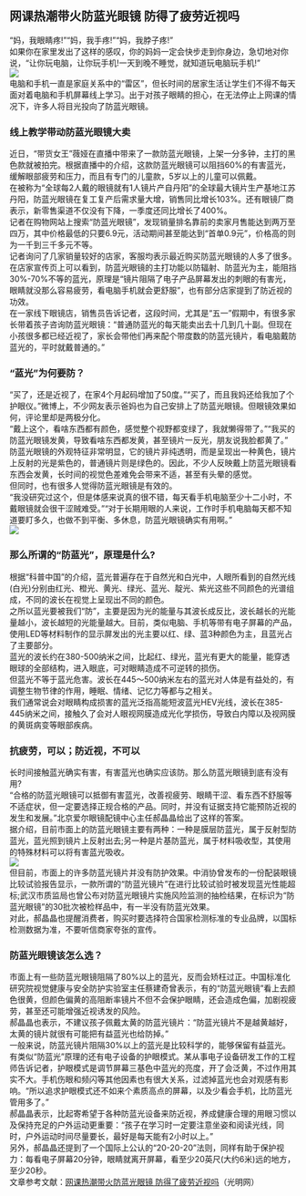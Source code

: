 ## 网课热潮带火防蓝光眼镜 防得了疲劳近视吗  
“妈，我眼睛疼!”“妈，我手疼!”“妈，我脖子疼!”  
如果你在家里发出了这样的感叹，你的妈妈一定会快步走到你身边，急切地对你说，“让你玩电脑，让你玩手机!一天到晚不睡觉，就知道玩电脑玩手机!”  
![](http://cdncms.v-keep.cn/wp-content/uploads/2020/05/u20852149582531755810fm11gp0.jpg)  
电脑和手机一直是家庭关系中的“雷区”，但长时间的居家生活让学生们不得不每天面对着电脑和手机屏幕线上学习。出于对孩子眼睛的担心，在无法停止上网课的情况下，许多人将目光投向了防蓝光眼镜。  
### 线上教学带动防蓝光眼镜大卖  
近日，“带货女王”薇娅在直播中带来了一款防蓝光眼镜，上架一分多钟，主打的黑色款就被拍完。根据直播中的介绍，这款防蓝光眼镜可以阻挡60%的有害蓝光，缓解眼部疲劳和压力，而且有专门的儿童款，5岁以上的儿童可以佩戴。  
在被称为“全球每2人戴的眼镜就有1人镜片产自丹阳”的全球最大镜片生产基地江苏丹阳，防蓝光眼镜在复工复产后需求量大增，销售同比增长103%。还有眼镜厂商表示，新零售渠道不仅没有下降，一季度还同比增长了400%。  
记者在购物网站上搜索“防蓝光眼镜”，发现销量排名靠前的卖家月售能达到两万至四万，其中价格最低的只要6.9元，活动期间甚至能达到“首单0.9元”，价格高的则为一千到三千多元不等。  
记者询问了几家销量较好的店家，客服均表示最近购买防蓝光眼镜的人多了很多。  
在店家宣传页上可以看到，防蓝光眼镜的主打功能以防辐射、防蓝光为主，能阻挡30%-70%不等的蓝光，原理是“镜片阻隔了电子产品屏幕发出的刺眼的有害光，眼睛就没那么容易疲劳，看电脑手机就会更舒服”，也有部分店家提到了防近视的功效。  
在一家线下眼镜店，销售员告诉记者，这段时间，尤其是“五一”假期中，有很多家长带着孩子咨询防蓝光眼镜：“普通防蓝光的每天能卖出去十几到几十副。但现在小孩很多都已经近视了，家长会带他们再来配个带度数的防蓝光镜片，看电脑戴防蓝光的，平时就戴普通的。”  
### “蓝光”为何要防？  
“买了，还是近视了，在家4个月起码增加了50度。”“买了，而且我妈还给我加了个护眼仪。”微博上，不少网友表示爸妈也为自己安排上了防蓝光眼镜。但眼镜效果如何，评论里却是两极分化。  
“戴上这个，看啥东西都有颜色，感觉整个视野都变绿了，我就懒得带了。”“我买的防蓝光眼镜发黄，导致看啥东西都发黄，甚至镜片一反光，朋友说我脸都黄了。”  
防蓝光眼镜的外观特征非常明显，它的镜片非纯透明，而是呈现出一种黄色，镜片上反射的光是紫色的，普通镜片则是绿色的。因此，不少人反映戴上防蓝光眼镜看东西会发黄，长时间的视觉色差难免会带来不适，甚至有头晕的感觉。  
但同时，也有很多人觉得防蓝光眼镜是有效的。  
“我没研究过这个，但是体感来说真的很不错，每天看手机电脑至少十二小时，不戴眼镜就会很干涩贼难受。”“对于长期用眼的人来说，工作时手机电脑每天都不知道要盯多久，也做不到平衡、多休息，防蓝光眼镜确实有用啊。”  
![](http://cdncms.v-keep.cn/wp-content/uploads/2020/05/u3293413422983588547fm26gp0.jpg)  
### 那么所谓的“防蓝光”，原理是什么?  
根据“科普中国”的介绍，蓝光普遍存在于自然光和白光中，人眼所看到的自然光线(白光)分别由红光、橙光、黄光、绿光、蓝光、靛光、紫光这些不同颜色的光谱组成，不同的波长在视觉上呈现出不同的颜色。  
之所以蓝光要被我们“防”，主要是因为光的能量与其波长成反比，波长越长的光能量越小，波长越短的光能量越大。目前，类似电脑、手机等带有电子屏幕的产品，使用LED等材料制作的显示屏发出的光主要以红、绿、蓝3种颜色为主，且蓝光占了主要部分。  
蓝光的波长约在380-500纳米之间，比起红、绿光，蓝光有更大的能量，能穿透眼球的全部结构，进入眼底，可对眼睛造成不可逆转的损伤。  
但蓝光不等于蓝光危害。波长在445～500纳米左右的蓝光对人体是有益处的，有调整生物节律的作用，睡眠、情绪、记忆力等都与之相关。  
我们通常说会对眼睛构成损害的蓝光泛指高能短波蓝光HEV光线，波长在385-445纳米之间，接触久了会对人眼视网膜造成光化学损伤，导致白内障以及视网膜的黄斑病变等眼部疾病。  
### 抗疲劳，可以；防近视，不可以  
长时间接触蓝光确实有害，有害蓝光也确实应该防。那么防蓝光眼镜到底有没有用?  
“合格的防蓝光眼镜可以抵御有害蓝光，改善视疲劳、眼睛干涩、看东西不舒服等不适症状，但一定要选择正规合格的产品。同时，并没有证据支持它能预防近视的发生和发展。”北京爱尔眼镜配镜中心主任郝晶晶给出了这样的答案。  
据介绍，目前市面上的防蓝光眼镜主要有两种：一种是膜层防蓝光，属于反射型防蓝光，蓝光照到镜片上反射出去;另一种是片基防蓝光，属于材料吸收型，其使用的特殊材料可以将有害蓝光吸收。  
![](http://cdncms.v-keep.cn/wp-content/uploads/2020/05/u24401733172622823318fm11gp0.jpg)  
但目前，市面上的许多防蓝光镜片并没有防护效果。中消协曾发布的一份配装眼镜比较试验报告显示，一款所谓的“防蓝光镜片”在进行比较试验时被发现蓝光性能超标;武汉市质监局也曾公布对防蓝光眼镜片实施风险监测的抽检结果，在标识为“防蓝光眼镜”的30批次被检样品中，有一半没有防蓝光效果。  
对此，郝晶晶也提醒消费者，购买时要选择符合国家检测标准的专业品牌，以国标检测数据为准，不要听信商家夸张的宣传。  
### 防蓝光眼镜该怎么选？  
市面上有一些防蓝光眼镜阻隔了80%以上的蓝光，反而会矫枉过正。中国标准化研究院视觉健康与安全防护实验室主任蔡建奇曾表示，有的“防蓝光眼镜”看上去颜色很黄，但颜色偏黄的高阻断率镜片不但不会保护眼睛，还会造成色偏，加剧视疲劳，甚至还可能增强近视诱发的风险。  
郝晶晶也表示，不建议孩子佩戴太黄的防蓝光镜片：“防蓝光镜片不是越黄越好，太黄的镜片就很有可能把有益蓝光也给防掉。”  
一般来说，防蓝光镜片阻隔30%以上的蓝光是比较科学的，能够保留有益蓝光。  
有类似“防蓝光”原理的还有电子设备的护眼模式。某从事电子设备研发工作的工程师告诉记者，护眼模式是调节屏幕三基色中蓝光的亮度，开了会泛黄，不过作用其实不大。手机伤眼和频闪等其他因素也有很大关系，过滤掉蓝光也会对观感有影响。“所以追求护眼模式还不如来个素质高点的屏幕，以及少看会手机，比防蓝光管用多了。”  
郝晶晶表示，比起寄希望于各种防蓝光设备来防近视，养成健康合理的用眼习惯以及保持充足的户外运动更重要：“孩子在学习时一定要注意坐姿和阅读光线，同时，户外运动时间尽量要长，最好是每天能有2小时以上。”  
另外，郝晶晶还提到了一个国际上公认的“20-20-20”法则，同样有助于保护视力：每看电子屏幕20分钟，眼睛就离开屏幕，看至少20英尺(大约6米)远的地方，至少20秒。  
文章参考文献：<a href="https://m.gmw.cn/2020-05/11/content_33819014.htm">网课热潮带火防蓝光眼镜 防得了疲劳近视吗</a>（光明网）  
